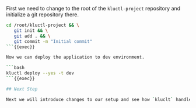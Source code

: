 First we need to change to the root of the `kluctl-project` repository and initialize a git repository there.

```bash
cd /root/kluctl-project && \
   git init && \
   git add . && \
   git commit -m "Initial commit"
```{{exec}}

Now we can deploy the application to dev environment.

```bash
kluctl deploy --yes -t dev
```{{exec}}

## Next Step

Next we will introduce changes to our setup and see how `kluclt` handles them.
